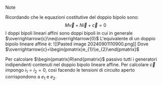 >[!note]
>Ricordando che le equazioni costitutive del doppio bipolo sono: $$M\overrightarrow{v}+N\overrightarrow{i}+\overrightarrow{c}=0$$
>I doppi bipoli lineari affini sono doppi bipoli in cui in generale $\overrightarrow{c}\neq\overrightarrow{0}$
>L'equivalente di un doppio bipolo lineare affine è:
>![[Pasted image 20240901110900.png]]
>Dove $\overrightarrow{c}=\begin{pmatrix}e_{1}\\e_{2}\end{pmatrix}$

Per calcolare $\begin{pmatrix}R\end{pmatrix}$ passivo tutti i generatori indipendenti contenuti nel doppio bipolo lineare affine. Per calcolare $\overrightarrow{c}$ impongo $i_{1}=i_{2}=0$, così facendo le tensioni di circuito aperto corrispondono a $e_{1}$ e $e_{2}$.